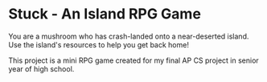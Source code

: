 # Stuck - An Island RPG Game

You are a mushroom who has crash-landed onto a near-deserted island. Use the island's resources to help you get back home!

This project is a mini RPG game created for my final AP CS project in senior year of high school. 
